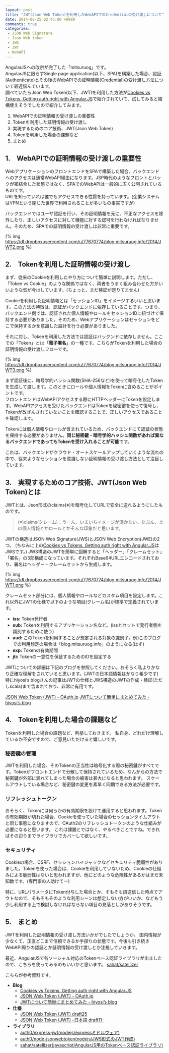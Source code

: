 ```yaml
---
layout: post
title: "JWT(Json Web Token)を利用したWebAPIでのCredentialの受け渡しについて"
date: 2014-08-25 02:45:00 +0900
comments: true
categories: 
 - JSON Web Signature
 - Json Web token
 - JWS
 - JWT
 - WebAPI
---
```


AngularJSへの改宗が完了した「mitsuruog」です。   
AngularJSに限らずSingle page application(以下、SPA)を構築した場合、認証(Authenticate)とその後のWebAPIでの証明情報(Credential)の受け渡し方法について最近悩んでいます。  
調べていたらJson Web Token(以下、JWT)を利用した方法が[Cookies vs Tokens. Getting auth right with Angular.JS](https://auth0.com/blog/2014/01/07/angularjs-authentication-with-cookies-vs-token/)で紹介されていて、試してみると結構使えそうでしたので紹介してみます。

<!-- more -->

1.  WebAPIでの証明情報の受け渡しの重要性
2.  Tokenを利用した証明情報の受け渡し
3.  実現するためのコア技術、JWT(Json Web Token)
4.  Tokenを利用した場合の課題など
5.  まとめ

## 1.　WebAPIでの証明情報の受け渡しの重要性

WebアプリケーションのフロントエンドをSPAで構築した場合、バックエンドへのアクセスは通常WebAPI経由になります。JSP時代のようなフロントとバックが密結合した状態ではなく、SPAでのWebAPIは一般的に広く公開されているものです。  
URLを知っていれば誰でもアクセスできる性質を持っています。(企業システムはVPNという閉じた世界で利用されることが多いもの事実ですが)

バックエンドではユーザ認証を行い、その証明情報を元に、不正なアクセスを除外したり、正しいアクセスに対して機能に対する認可を行わなければなりません。そのため、SPAでの証明情報の受け渡しは非常に重要です。

{% img https://dl.dropboxusercontent.com/u/77670774/blog.mitsuruog.info/2014/JWT2.png %}


## 2.　Tokenを利用した証明情報の受け渡し

まず、従来のCookieを利用したやり方について簡単に説明します。ただし、「Token vs Cookie」のような関係ではなく、両者をうまく組み合わせた方がいいような気が今はしています。(ちょっと、まだ検証が足りてません)

Cookieを利用した証明情報とは「セッションID」をイメージするいいと思います。この方法の特徴は、認証がバックエンドに依存していることです。つまり、バックエンド側では、認証された個人情報やロールをセッションIDに紐づけて保持する必要がありました。そのため、Webアプリケーションはセッションをどこで保持するかを意識した設計を行う必要がありました。

それに対し、Tokenを利用した方法では認証はバックンドに依存しません。ここでの「Token」とは「**電子署名**」の一種です。こちらがTokenを利用した場合の証明情報の受け渡しフローです。

{% img https://dl.dropboxusercontent.com/u/77670774/blog.mitsuruog.info/2014/JWT3.png %}


まず認証後に、暗号学的ハッシュ関数(SHA-256など)を使って暗号化したTokenを生成して渡します。このときにロールや個人情報をTokenに含めることがポイントです。  
フロントエンドはWebAPIアクセスする際にHTTPヘッダーにTokenを設定します。WebAPIアクセスを受けたバックエンドはTokenを秘密鍵を使って復号し、Tokenが改ざんされていないことを確認することで、正しいアクセスであることを確認します。

Tokenには個人情報やロールが含まれているため、バックエンドにて認証の状態を保持する必要がありません。**同じ秘密鍵・暗号学的ハッシュ関数があれば異なるバックエンドであってもTokenを受け入れることが可能**です。

これは、バックエンドがクラウド・オートスケールアップしていくような流れの中で、従来ようなセッションを意識しない証明情報の受け渡し方法として注目しています。


## 3.　実現するためのコア技術、JWT(Json Web Token)とは

JWTとは、Json形式のclaims(※)を暗号化してURLで安全に送れるようにしたものです。 

> (※)claims(クレーム)：うーん、いまいちイメージが湧かない。たぶん、上の個人情報とかロールとかそんな印象だと思います。

JWTの構造はJSON Web Signature(JWS)とJSON Web Encryption(JWE)の2つ。 
(ちなみに上の[Cookies vs Tokens. Getting auth right with Angular.JS](https://auth0.com/blog/2014/01/07/angularjs-authentication-with-cookies-vs-token/)はJWSです。)
JWS構造のJWTを簡単に図解すると「ヘッダー」「クレームセット」「署名」の3部構成になっています。それぞれBase64URLエンコードされており、署名はヘッダー・クレームセットから生成します。

{% img https://dl.dropboxusercontent.com/u/77670774/blog.mitsuruog.info/2014/JWT1.png %}

クレームセット部分には、個人情報やロールなどカスタム項目を設定します。これ以外にJWTの仕様で以下のような項目(クレーム名)が標準で定義されています。

*   **iss:** Token発行者
*   **sub:** Tokenを利用するアプリケーション名など。(issとセットで発行者側を識別するために使う)
*   **aud:** このTokenを利用することが想定される対象の識別子。例)このブログでの利用想定の場合は「blog.mitsuruog.info」のようになる(はず)
*   **exp:** Tokenの有効期間
*   **jti:** Tokenの一意性を保証するためのIDを設定する

JWTについての詳細は下記のブログを参照してください。おそらく私よりかなり正確な理解をされていると思います。(JWTの日本語情報はかなり希少です) 
特にhiyosi’s blogさんの記事はJWTの仕様とJWS構造のJWTの作成・検証(ただしscala)まで含まれており、非常に有用です。

[JSON Web Token (JWT) - OAuth.jp](http://oauth.jp/blog/2012/10/26/json-web-token-jwt/) 
[JWTについて簡単にまとめてみた - hiyosi’s blog](http://hiyosi.tumblr.com/post/70073770678/jwt)


## 4.　Tokenを利用した場合の課題など

Tokenを利用した場合の課題など、列挙しておきます。 
私自身、どれだけ理解しているか不安ですので、ご意見いただけると嬉しいです。


### 秘密鍵の管理

JWTを利用した場合、そのTokenの正当性は暗号化する際の秘密鍵がすべてです。Tokenがフロントエンドで分散して保持されているため、なんからの方法で秘密鍵が外部に漏れてしまった場合の被害は甚大になると思われます。 
スケールアウトしている場合など、秘密鍵の変更を素早く同期できる方法が必要です。


### リフレッシュトークン

おそらく、Tokenには何らかの有効期限を設けて運用すると思われます。Tokenの有効期限が切れた場合、Cookieを使っていた場合のセッションタイムアウトと同じ事態になりますので、OAuth2のリフレッシュトークンのような仕組みが必要になると思います。
これは課題とではなく、やるべきことですね。できればその辺りまでライブラリでカバーして欲しいです。


### セキュリティ

Cookieの場合、CSRF、セッションハイジャックなどセキュリティ脆弱性がありました。Tokenを使った場合は、Cookieを利用していないため、Cookieの仕組みによる脆弱性はないと思われますが、他にどのような危険性があるかはまだ未知数です。(専門家の人助けてー)

特に、URLパラメータにToken付与した場合とか、そもそも誤送信した時点でアウトなので、そもそもそのような利用シーンは想定しない方がいいか、などもう少し利用する上で検討しなければならない項目の見落としがありそうです。


## 5.　まとめ

JWTを利用した証明情報の受け渡し方法いかがでしたでしょうか。 
国内情報が少なくて、正直どこまで信頼できるか手探りの状態です。今後も引き続きWebAPI周りの認証とか証明情報の受け渡しとか注視していきます。

最近、AngularJSで各ソーシャル対応のTokenベース認証ライブラリが出ましたので、こちらを使ってみるのもいいかと思います。 
[sahat/satellizer](https://github.com/sahat/satellizer)

こちらが参考資料です。

*   **Blog**
    *   [Cookies vs Tokens. Getting auth right with Angular.JS](https://auth0.com/blog/2014/01/07/angularjs-authentication-with-cookies-vs-token/)
    *   [JSON Web Token (JWT) - OAuth.jp](http://oauth.jp/blog/2012/10/26/json-web-token-jwt/)
    *   [JWTについて簡単にまとめてみた - hiyosi’s blog](http://hiyosi.tumblr.com/post/70073770678/jwt)
*   **仕様**
    *   [JSON Web Token (JWT) draft25](http://self-issued.info/docs/draft-ietf-oauth-json-web-token.html)
    *   [JSON Web Token (JWT) -日本語 draft11-](http://openid-foundation-japan.github.io/draft-ietf-oauth-json-web-token-11.ja.html)
*   **ライブラリ**
    *   [auth0/express-jwt(nodejs/expressミドルウェア)](https://github.com/auth0/express-jwt)
    *   [auth0/node-jsonwebtoken(nodejs/JWS形式のJWT作成)](https://github.com/auth0/node-jsonwebtoken)
    *   [sahat/satellizer(javascript/AngularJS用のTokenベース認証ライブラリ)](https://github.com/sahat/satellizer)